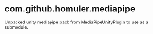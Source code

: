 # com.github.homuler.mediapipe

Unpacked unity mediapipe pack from [MediaPipeUnityPlugin](https://github.com/homuler/MediaPipeUnityPlugin) to use as a submodule.
